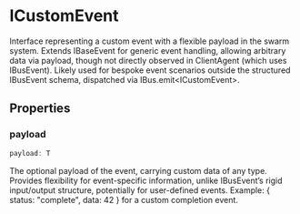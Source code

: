 # ICustomEvent

Interface representing a custom event with a flexible payload in the swarm system.
Extends IBaseEvent for generic event handling, allowing arbitrary data via payload, though not directly observed in ClientAgent (which uses IBusEvent).
Likely used for bespoke event scenarios outside the structured IBusEvent schema, dispatched via IBus.emit&lt;ICustomEvent&gt;.

## Properties

### payload

```ts
payload: T
```

The optional payload of the event, carrying custom data of any type.
Provides flexibility for event-specific information, unlike IBusEvent’s rigid input/output structure, potentially for user-defined events.
Example: { status: "complete", data: 42 } for a custom completion event.
